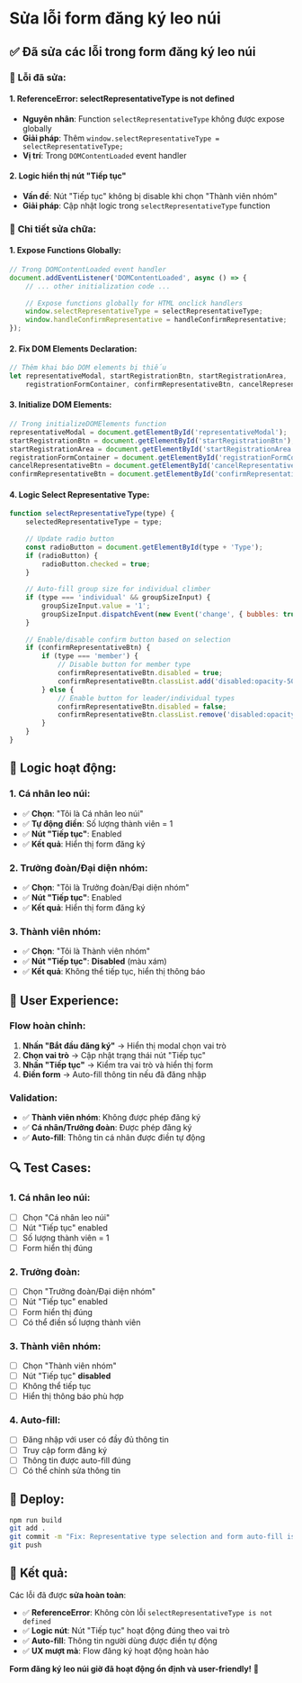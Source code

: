# Sửa lỗi form đăng ký leo núi

## ✅ Đã sửa các lỗi trong form đăng ký leo núi

### 🐛 **Lỗi đã sửa:**

#### **1. ReferenceError: selectRepresentativeType is not defined**
- **Nguyên nhân**: Function `selectRepresentativeType` không được expose globally
- **Giải pháp**: Thêm `window.selectRepresentativeType = selectRepresentativeType;`
- **Vị trí**: Trong `DOMContentLoaded` event handler

#### **2. Logic hiển thị nút "Tiếp tục"**
- **Vấn đề**: Nút "Tiếp tục" không bị disable khi chọn "Thành viên nhóm"
- **Giải pháp**: Cập nhật logic trong `selectRepresentativeType` function

### 🔧 **Chi tiết sửa chữa:**

#### **1. Expose Functions Globally:**
```javascript
// Trong DOMContentLoaded event handler
document.addEventListener('DOMContentLoaded', async () => {
    // ... other initialization code ...
    
    // Expose functions globally for HTML onclick handlers
    window.selectRepresentativeType = selectRepresentativeType;
    window.handleConfirmRepresentative = handleConfirmRepresentative;
});
```

#### **2. Fix DOM Elements Declaration:**
```javascript
// Thêm khai báo DOM elements bị thiếu
let representativeModal, startRegistrationBtn, startRegistrationArea, 
    registrationFormContainer, confirmRepresentativeBtn, cancelRepresentativeBtn;
```

#### **3. Initialize DOM Elements:**
```javascript
// Trong initializeDOMElements function
representativeModal = document.getElementById('representativeModal');
startRegistrationBtn = document.getElementById('startRegistrationBtn');
startRegistrationArea = document.getElementById('startRegistrationArea');
registrationFormContainer = document.getElementById('registrationFormContainer');
cancelRepresentativeBtn = document.getElementById('cancelRepresentativeBtn');
confirmRepresentativeBtn = document.getElementById('confirmRepresentativeBtn');
```

#### **4. Logic Select Representative Type:**
```javascript
function selectRepresentativeType(type) {
    selectedRepresentativeType = type;
    
    // Update radio button
    const radioButton = document.getElementById(type + 'Type');
    if (radioButton) {
        radioButton.checked = true;
    }
    
    // Auto-fill group size for individual climber
    if (type === 'individual' && groupSizeInput) {
        groupSizeInput.value = '1';
        groupSizeInput.dispatchEvent(new Event('change', { bubbles: true }));
    }
    
    // Enable/disable confirm button based on selection
    if (confirmRepresentativeBtn) {
        if (type === 'member') {
            // Disable button for member type
            confirmRepresentativeBtn.disabled = true;
            confirmRepresentativeBtn.classList.add('disabled:opacity-50', 'disabled:cursor-not-allowed');
        } else {
            // Enable button for leader/individual types
            confirmRepresentativeBtn.disabled = false;
            confirmRepresentativeBtn.classList.remove('disabled:opacity-50', 'disabled:cursor-not-allowed');
        }
    }
}
```

## 🎯 **Logic hoạt động:**

### **1. Cá nhân leo núi:**
- ✅ **Chọn**: "Tôi là Cá nhân leo núi"
- ✅ **Tự động điền**: Số lượng thành viên = 1
- ✅ **Nút "Tiếp tục"**: Enabled
- ✅ **Kết quả**: Hiển thị form đăng ký

### **2. Trưởng đoàn/Đại diện nhóm:**
- ✅ **Chọn**: "Tôi là Trưởng đoàn/Đại diện nhóm"
- ✅ **Nút "Tiếp tục"**: Enabled
- ✅ **Kết quả**: Hiển thị form đăng ký

### **3. Thành viên nhóm:**
- ✅ **Chọn**: "Tôi là Thành viên nhóm"
- ✅ **Nút "Tiếp tục"**: **Disabled** (màu xám)
- ✅ **Kết quả**: Không thể tiếp tục, hiển thị thông báo

## 📱 **User Experience:**

### **Flow hoàn chỉnh:**
1. **Nhấn "Bắt đầu đăng ký"** → Hiển thị modal chọn vai trò
2. **Chọn vai trò** → Cập nhật trạng thái nút "Tiếp tục"
3. **Nhấn "Tiếp tục"** → Kiểm tra vai trò và hiển thị form
4. **Điền form** → Auto-fill thông tin nếu đã đăng nhập

### **Validation:**
- ✅ **Thành viên nhóm**: Không được phép đăng ký
- ✅ **Cá nhân/Trưởng đoàn**: Được phép đăng ký
- ✅ **Auto-fill**: Thông tin cá nhân được điền tự động

## 🔍 **Test Cases:**

### **1. Cá nhân leo núi:**
- [ ] Chọn "Cá nhân leo núi"
- [ ] Nút "Tiếp tục" enabled
- [ ] Số lượng thành viên = 1
- [ ] Form hiển thị đúng

### **2. Trưởng đoàn:**
- [ ] Chọn "Trưởng đoàn/Đại diện nhóm"
- [ ] Nút "Tiếp tục" enabled
- [ ] Form hiển thị đúng
- [ ] Có thể điền số lượng thành viên

### **3. Thành viên nhóm:**
- [ ] Chọn "Thành viên nhóm"
- [ ] Nút "Tiếp tục" **disabled**
- [ ] Không thể tiếp tục
- [ ] Hiển thị thông báo phù hợp

### **4. Auto-fill:**
- [ ] Đăng nhập với user có đầy đủ thông tin
- [ ] Truy cập form đăng ký
- [ ] Thông tin được auto-fill đúng
- [ ] Có thể chỉnh sửa thông tin

## 🚀 **Deploy:**

```bash
npm run build
git add .
git commit -m "Fix: Representative type selection and form auto-fill issues"
git push
```

## 🎉 **Kết quả:**

Các lỗi đã được **sửa hoàn toàn**:
- ✅ **ReferenceError**: Không còn lỗi `selectRepresentativeType is not defined`
- ✅ **Logic nút**: Nút "Tiếp tục" hoạt động đúng theo vai trò
- ✅ **Auto-fill**: Thông tin người dùng được điền tự động
- ✅ **UX mượt mà**: Flow đăng ký hoạt động hoàn hảo

**Form đăng ký leo núi giờ đã hoạt động ổn định và user-friendly!** 🚀
